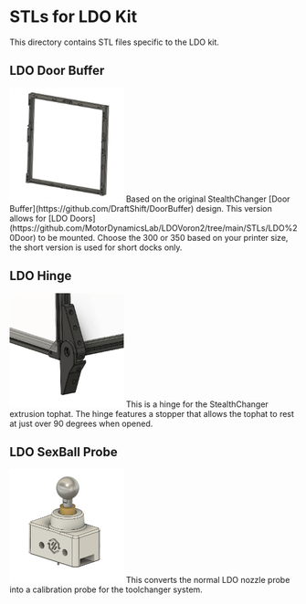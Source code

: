 # STLs for LDO Kit
This directory contains STL files specific to the LDO kit.

## LDO Door Buffer
<img title="" src="Images/ldo_door_buffer.png" alt="LDO Door Buffer" width="200" data-align="inline">
Based on the original StealthChanger [Door Buffer](https://github.com/DraftShift/DoorBuffer) design. This version allows for [LDO Doors](https://github.com/MotorDynamicsLab/LDOVoron2/tree/main/STLs/LDO%20Door) to be mounted. Choose the 300 or 350 based on your printer size, the short version is used for short docks only. 

## LDO Hinge
<img title="" src="Images/ldo_hinge_render.png" alt="LDO Hinge" width="200" data-align="inline">
This is a hinge for the StealthChanger extrusion tophat. The hinge features a stopper that allows the tophat to rest at just over 90 degrees when opened.

## LDO SexBall Probe
<img title="" src="Images/ldo_probe_render.png" alt="LDO Probe" width="200" data-align="inline">
This converts the normal LDO nozzle probe into a calibration probe for the toolchanger system. 